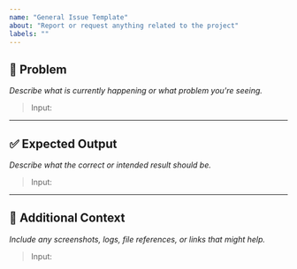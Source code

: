 ```yaml
---
name: "General Issue Template"
about: "Report or request anything related to the project"
labels: ""
---
```


## 🐞 Problem

_Describe what is currently happening or what problem you're seeing._

> Input:

---

## ✅ Expected Output

_Describe what the correct or intended result should be._

> Input:

---

## 📎 Additional Context

_Include any screenshots, logs, file references, or links that might help._

> Input: